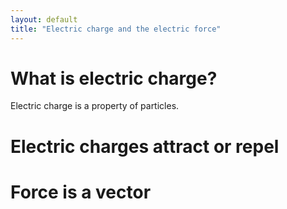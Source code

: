 ```yaml
---
layout: default
title: "Electric charge and the electric force"
---
```


# What is electric charge?

Electric charge is a property of particles.

# Electric charges attract or repel

# Force is a vector

